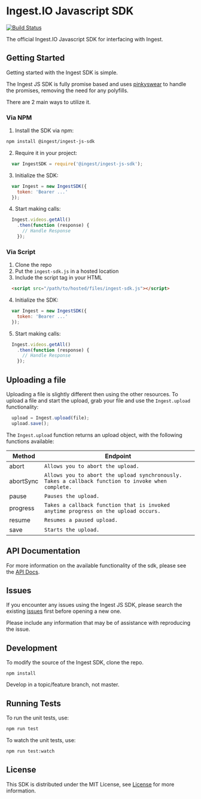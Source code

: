 # Ingest.IO Javascript SDK

[![Build Status](https://travis-ci.org/ingest/ingest-js-sdk.svg?branch=master)](https://travis-ci.org/ingest/ingest-js-sdk)

The official Ingest.IO Javascript SDK for interfacing with Ingest.

Getting Started
-------------

Getting started with the Ingest SDK is simple.

The Ingest JS SDK is fully promise based and uses [pinkyswear](https://github.com/timjansen/PinkySwear.js) to handle the promises, removing the need for any polyfills.

There are 2 main ways to utilize it.

### Via NPM

1. Install the SDK via npm:

```sh
npm install @ingest/ingest-js-sdk
```

2. Require it in your project:
```javascript
  var IngestSDK = require('@ingest/ingest-js-sdk');
```

3. Initialize the SDK:
```javascript
  var Ingest = new IngestSDK({
    token: 'Bearer ...'
  });
```

4. Start making calls:
```javascript
  Ingest.videos.getAll()
    .then(function (response) {
      // Handle Response
    });
```

### Via Script

1. Clone the repo
2. Put the `ingest-sdk.js` in a hosted location
3. Include the script tag in your HTML

```html
  <script src="/path/to/hosted/files/ingest-sdk.js"></script>
```

4. Initialize the SDK:

```javascript
  var Ingest = new IngestSDK({
    token: 'Bearer ...'
  });
```

5. Start making calls:
```javascript
  Ingest.videos.getAll()
    .then(function (response) {
      // Handle Response
    });
```

Uploading a file
---------------

Uploading a file is slightly different then using the other resources. To upload a file and start the upload, grab your file and use the `Ingest.upload` functionality:

```javascript
  upload = Ingest.upload(file);
  upload.save();
```

The `Ingest.upload` function returns an upload object, with the following functions available:

Method | Endpoint
-------|---------
abort | `Allows you to abort the upload.`
abortSync | `Allows you to abort the upload synchronously. Takes a callback function to invoke when complete.`
pause | `Pauses the upload.`
progress | `Takes a callback function that is invoked anytime progress on the upload occurs.`
resume | `Resumes a paused upload.`
save | `Starts the upload.`


API Documentation
---------------

For more information on the available functionality of the sdk, please see the [API Docs](https://docs.ingest.io/?javascript#).

Issues
-----

If you encounter any issues using the Ingest JS SDK, please search the existing [issues](https://github.com/ingest/ingest-js-sdk/issues) first before opening a new one.

Please include any information that may be of assistance with reproducing the issue.

Development
---------
To modify the source of the Ingest SDK, clone the repo.

```
npm install
```

Develop in a topic/feature branch, not master.

Running Tests
------------

To run the unit tests, use:

```sh
npm run test
```

To watch the unit tests, use:

```sh
npm run test:watch
```

License
------

This SDK is distributed under the MIT License, see [License](LICENSE) for more information.
